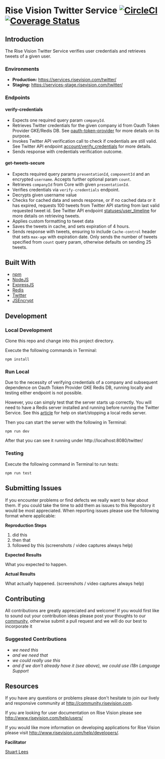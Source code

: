 # Rise Vision Twitter Service [![CircleCI](https://circleci.com/gh/Rise-Vision/twitter-service/tree/master.svg?style=svg)](https://circleci.com/gh/Rise-Vision/twitter-service/tree/master) [![Coverage Status](https://coveralls.io/repos/github/Rise-Vision/twitter-service/badge.svg?branch=master)](https://coveralls.io/github/Rise-Vision/twitter-service?branch=master)

## Introduction
The Rise Vision Twitter Service verifies user credentials and retrieves tweets of a given user.

### Environments
- **Production:** https://services.risevision.com/twitter/
- **Staging:** https://services-stage.risevision.com/twitter/

### Endpoints

#### verify-credentials 
- Expects one required query param `companyId`. 
- Retrieves Twitter credentials for the given company id from Oauth Token Provider GKE/Redis DB. See [oauth-token-provider](https://github.com/Rise-Vision/oauth-token-provider) for more details on its purpose. 
- Invokes Twitter API verification call to check if credentials are still valid. See Twitter API endpoint [account/verify_credentials](https://developer.twitter.com/en/docs/accounts-and-users/manage-account-settings/api-reference/get-account-verify_credentials) for more details. 
- Sends response with credentials verification outcome.

#### get-tweets-secure
- Expects required query params `presentationId`, `componentId` and an encrypted `username`. Accepts further optional param `count`.
- Retrieves `companyId` from Core with given `presentationId`.
- Verifies credentials via `verify-credentials` endpoint.
- Decrypts given username value
- Checks for cached data and sends response, or if no cached data or it has expired, requests 100 tweets from Twitter API starting from last valid requested tweet id. See Twitter API endpoint [statuses/user_timeline](https://developer.twitter.com/en/docs/tweets/timelines/api-reference/get-statuses-user_timeline) for more details on retrieving tweets.
- Applies custom formatting to tweet data
- Saves the tweets in cache, and sets expiration of 4 hours.
- Sends response with tweets, ensuring to include `Cache-control` header that sets `max-age` with expiration date. Only sends the number of tweets specified from `count` query param, otherwise defaults on sending 25 tweets. 

## Built With
- [npm](https://www.npmjs.org)
- [NodeJS](https://nodejs.org/en/)
- [ExpressJS](https://expressjs.com/)
- [Redis](https://redis.js.org/)
- [Twitter](https://www.npmjs.com/package/twitter)
- [JSEncrypt](https://www.npmjs.com/package/jsencrypt)

## Development

### Local Development

Clone this repo and change into this project directory.

Execute the following commands in Terminal:

```
npm install
```

### Run Local
Due to the necessity of verifying credentials of a company and subsequent dependence on Oauth Token Provider GKE Redis DB, running locally and testing either endpoint is not possible. 

However, you can simply test that the server starts up correctly. You will need to have a Redis server installed and running before running the Twitter Service. See this [article](https://tableplus.com/blog/2018/10/how-to-start-stop-restart-redis.html) for help on start/stopping a local redis server.

Then you can start the server with the following in Terminal:
```
npm run dev
```

After that you can see it running under http://localhost:8080/twitter/

### Testing
Execute the following command in Terminal to run tests:

```
npm run test
```

## Submitting Issues
If you encounter problems or find defects we really want to hear about them. If you could take the time to add them as issues to this Repository it would be most appreciated. When reporting issues please use the following format where applicable:

**Reproduction Steps**

1. did this
2. then that
3. followed by this (screenshots / video captures always help)

**Expected Results**

What you expected to happen.

**Actual Results**

What actually happened. (screenshots / video captures always help)

## Contributing
All contributions are greatly appreciated and welcome! If you would first like to sound out your contribution ideas please post your thoughts to our [community](http://community.risevision.com), otherwise submit a pull request and we will do our best to incorporate it

### Suggested Contributions
- *we need this*
- *and we need that*
- *we could really use this*
- *and if we don't already have it (see above), we could use i18n Language Support*

## Resources
If you have any questions or problems please don't hesitate to join our lively and responsive community at http://community.risevision.com.

If you are looking for user documentation on Rise Vision please see http://www.risevision.com/help/users/

If you would like more information on developing applications for Rise Vision please visit http://www.risevision.com/help/developers/.

**Facilitator**

[Stuart Lees](https://github.com/stulees "Stuart Lees")
